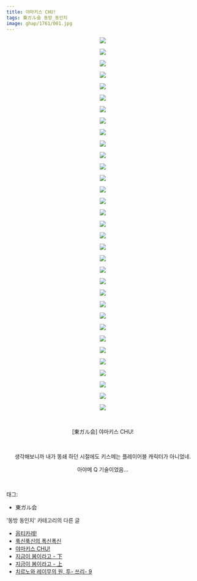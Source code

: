 ```yaml
---
title: 야마키스 CHU!
tags: 東ガル会 동방_동인지
image: ghap/1761/001.jpg
---
```

<div class="article">
<p style="text-align: center; clear: none; float: none;"><img src="{{ site.nasurl }}/ghap/1761/001.jpg"/></p>
<p style="text-align: center; clear: none; float: none;"><img src="{{ site.nasurl }}/ghap/1761/002.jpg"/></p>
<p style="text-align: center; clear: none; float: none;"><img src="{{ site.nasurl }}/ghap/1761/003.jpg"/></p>
<p style="text-align: center; clear: none; float: none;"><img src="{{ site.nasurl }}/ghap/1761/004.jpg"/></p>
<p style="text-align: center; clear: none; float: none;"><img src="{{ site.nasurl }}/ghap/1761/005.jpg"/></p>
<p style="text-align: center; clear: none; float: none;"><img src="{{ site.nasurl }}/ghap/1761/006.jpg"/></p>
<p style="text-align: center; clear: none; float: none;"><img src="{{ site.nasurl }}/ghap/1761/007.jpg"/></p>
<p style="text-align: center; clear: none; float: none;"><img src="{{ site.nasurl }}/ghap/1761/008.jpg"/></p>
<p style="text-align: center; clear: none; float: none;"><img src="{{ site.nasurl }}/ghap/1761/009.jpg"/></p>
<p style="text-align: center; clear: none; float: none;"><img src="{{ site.nasurl }}/ghap/1761/010.jpg"/></p>
<p style="text-align: center; clear: none; float: none;"><img src="{{ site.nasurl }}/ghap/1761/011.jpg"/></p>
<p style="text-align: center; clear: none; float: none;"><img src="{{ site.nasurl }}/ghap/1761/012.jpg"/></p>
<p style="text-align: center; clear: none; float: none;"><img src="{{ site.nasurl }}/ghap/1761/013.jpg"/></p>
<p style="text-align: center; clear: none; float: none;"><img src="{{ site.nasurl }}/ghap/1761/014.jpg"/></p>
<p style="text-align: center; clear: none; float: none;"><img src="{{ site.nasurl }}/ghap/1761/015.jpg"/></p>
<p style="text-align: center; clear: none; float: none;"><img src="{{ site.nasurl }}/ghap/1761/016.jpg"/></p>
<p style="text-align: center; clear: none; float: none;"><img src="{{ site.nasurl }}/ghap/1761/017.jpg"/></p>
<p style="text-align: center; clear: none; float: none;"><img src="{{ site.nasurl }}/ghap/1761/018.jpg"/></p>
<p style="text-align: center; clear: none; float: none;"><img src="{{ site.nasurl }}/ghap/1761/019.jpg"/></p>
<p style="text-align: center; clear: none; float: none;"><img src="{{ site.nasurl }}/ghap/1761/020.jpg"/></p>
<p style="text-align: center; clear: none; float: none;"><img src="{{ site.nasurl }}/ghap/1761/021.jpg"/></p>
<p style="text-align: center; clear: none; float: none;"><img src="{{ site.nasurl }}/ghap/1761/022.jpg"/></p>
<p style="text-align: center; clear: none; float: none;"><img src="{{ site.nasurl }}/ghap/1761/023.jpg"/></p>
<p style="text-align: center; clear: none; float: none;"><img src="{{ site.nasurl }}/ghap/1761/024.jpg"/></p>
<p style="text-align: center; clear: none; float: none;"><img src="{{ site.nasurl }}/ghap/1761/025.jpg"/></p>
<p style="text-align: center; clear: none; float: none;"><img src="{{ site.nasurl }}/ghap/1761/026.jpg"/></p>
<p style="text-align: center; clear: none; float: none;"><img src="{{ site.nasurl }}/ghap/1761/027.jpg"/></p>
<p style="text-align: center; clear: none; float: none;"><img src="{{ site.nasurl }}/ghap/1761/028.jpg"/></p>
<p style="text-align: center; clear: none; float: none;"><img src="{{ site.nasurl }}/ghap/1761/029.jpg"/></p>
<p style="text-align: center; clear: none; float: none;"><img src="{{ site.nasurl }}/ghap/1761/030.jpg"/></p>
<p style="text-align: center; clear: none; float: none;"><img src="{{ site.nasurl }}/ghap/1761/031.jpg"/></p>
<p style="text-align: center; clear: none; float: none;"><img src="{{ site.nasurl }}/ghap/1761/032.jpg"/></p>
<p style="text-align: center; clear: none; float: none;"><img src="{{ site.nasurl }}/ghap/1761/033.jpg"/></p>
<p style="text-align: center; clear: none; float: none;"><br/></p>
<p style="text-align: center; clear: none; float: none;">[東ガル会] 야마키스 CHU!</p>
<p style="text-align: center; clear: none; float: none;"><br/></p>
<p style="text-align: center; clear: none; float: none;">생각해보니까 내가 똥쇄 하던 시절에도 키스메는 플레이어블 캐릭터가 아니었네.</p>
<p style="text-align: center; clear: none; float: none;">아야메 Q 기술이었음...</p>
<p><br/></p>
</div><div class="tagTrail">
<p>태그: </p>
<ul>
<li>東ガル会</li>
</ul>
</div><div class="another">
<p>'동방 동인지' 카테고리의 다른 글</p>
<ul>
<li><a href="/2016-08-22-ghap_1764">옵티카레!</a></li>
<li><a href="/2016-08-22-ghap_1762">푹신푹신의 폭신폭신</a></li>
<li><a href="/2016-08-22-ghap_1761">야마키스 CHU!</a></li>
<li><a href="/2016-08-22-ghap_1760">지금이 봄이라고 - 下</a></li>
<li><a href="/2016-08-22-ghap_1759">지금이 봄이라고 - 上</a></li>
<li><a href="/2016-08-21-ghap_1758">치르노와 레이무의 원, 투- 쓰리- 9</a></li>
</ul>
</div><div class="cb_module cb_fluid">
<div class="cb_wrt cb_profile">
</div><!-- commentList close -->
</div>
